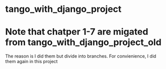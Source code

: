 # tango_with_django_project

# Note that chatper 1-7 are migated from tango_with_django_project_old
The reason is I did them but divide into branches. For convienience, I did them again in this project

